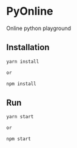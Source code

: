 # PyOnline

Online python playground

## Installation

```bash
yarn install

or

npm install
```

## Run

```bash
yarn start

or

npm start
```

